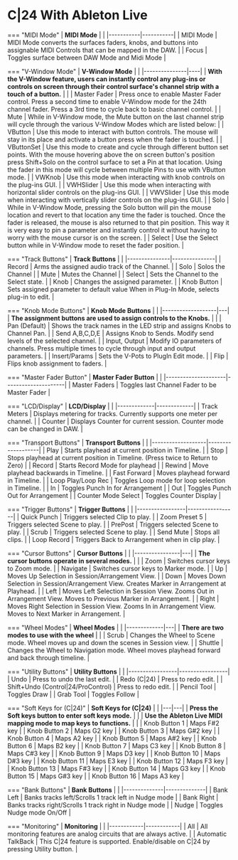 # C|24 With Ableton Live

=== "MIDI Mode"
    | **MIDI Mode** | |
    |-----------|-----------|
    | MIDI Mode | MIDI Mode converts the surfaces faders, knobs, and buttons into assignable MIDI Controls that can be mapped in the DAW. |
    | Focus | Toggles surface between DAW Mode and Midi Mode |

=== "V-Window Mode"
    | **V-Window Mode** |  |
    |---------------|----|
    | **With the V-Window feature, users can instantly control any plug-ins or controls on screen through their control surface's channel strip with a touch of a button.** |  |
    | Master Fader | Press once to enable Master Fader control. Press a second time to enable V-Window mode for the 24th channel fader. Press a 3rd time to cycle back to basic channel control. |
    | Mute | While in V-Window mode, the Mute button on the last channel strip will cycle through the various V-Window Modes which are listed below: |
    | VButton | Use this mode to interact with button controls. The mouse will stay in its place and activate a button press when the fader is touched. |
    | VButtonSet | Use this mode to create and cycle through different button set points. With the mouse hovering above the on screen button's position press Shift+Solo on the control surface to set a Pin at that location. Using the fader in this mode will cycle between multiple Pins to use with VButton mode. |
    | VWKnob | Use this mode when interacting with knob controls on the plug-ins GUI. |
    | VWHSlider | Use this mode when interacting with horizontal slider controls on the plug-ins GUI. |
    | VWVSlider | Use this mode when interacting with vertically slider controls on the plug-ins GUI. |
    | Solo | While in V-Window Mode, pressing the Solo button will pin the mouse location and revert to that location any time the fader is touched. Once the fader is released, the mouse is also returned to that pin position. This way it is very easy to pin a parameter and instantly control it without having to worry with the mouse cursor is on the screen. |
    | Select | Use the Select button while in V-Window mode to reset the fader position. |

=== "Track Buttons"
    | **Track Buttons** | |
    |---------------|---------------|
    | Record | Arms the assigned audio track of the Channel. |
    | Solo | Solos the Channel |
    | Mute | Mutes the Channel |
    | Select | Sets the Channel to the Select state. |
    | Knob | Changes the assigned parameter. |
    | Knob Button | Sets assigned parameter to default value When in Plug-In Mode, selects plug-in to edit. |

=== "Knob Mode Buttons"
    | **Knob Mode Buttons** |  |
    |-------------------|---|
    | **The assignment buttons are used to assign controls to the Knobs.** |  |
    | Pan (Default) | Shows the track names in the LED strip and assigns Knobs to Channel Pan. |
    | Send A,B,C,D,E | Assigns Knob to Sends. Modify send levels of the selected channel. |
    | Input, Output | Modify IO parameters of channels. Press multiple times to cycle through input and output parameters. |
    | Insert/Params | Sets the V-Pots to PlugIn Edit mode. |
    | Flip | Flips knob assignment to faders. |

=== "Master Fader Button"
    | **Master Fader Button** | |
    |---------------------|---------------------|
    | Master Faders | Toggles last Channel Fader to be Master Fader |

=== "LCD/Display"
    | **LCD/Display** | |
    |-------------|-------------|
    | Track Meters | Displays metering for tracks. Currently supports one meter per channel. |
    | Counter | Displays Counter for current session. Counter mode can be changed in DAW. |

=== "Transport Buttons"
    | **Transport Buttons** | |
    |-------------------|-------------------|
    | Play | Starts playhead at current position in Timeline. |
    | Stop | Stops playhead at current position in Timeline. (Press twice to Return to Zero) |
    | Record | Starts Record Mode for playhead |
    | Rewind | Move playhead backwards in Timeline. |
    | Fast Forward | Moves playhead forward in Timeline. |
    | Loop Play/Loop Rec | Toggles Loop mode for loop selection in Timeline. |
    | In | Toggles Punch In for Arrangement |
    | Out | Toggles Punch Out for Arrangement |
    | Counter Mode Select | Toggles Counter Display |

=== "Trigger Buttons"
    | **Trigger Buttons** | |
    |-----------------|-----------------|
    | Quick Punch | Triggers selected Clip to play. |
    | Zoom Preset 5 | Triggers selected Scene to play. |
    | PrePost | Triggers selected Scene to play. |
    | Scrub | Triggers selected Scene to play. |
    | Send Mute | Stops all clips. |
    | Loop Record | Triggers Back to Arrangement when in clip play. |

=== "Cursor Buttons"
    | **Cursor Buttons** |  |
    |----------------|---|
    | **The cursor buttons operate in several modes.** |  |
    | Zoom | Switches cursor keys to Zoom mode. |
    | Navigate | Switches cursor keys to Marker mode. |
    | Up | Moves Up Selection in Session/Arrangement View. |
    | Down | Moves Down Selection in Session/Arrangement View. Creates Marker in Arrangement at Playhead. |
    | Left | Moves Left Selection in Session View. Zooms Out in Arrangement View. Moves to Previous Marker in Arrangement. |
    | Right | Moves Right Selection in Session View. Zooms In in Arrangement View. Moves to Next Marker in Arrangement. |

=== "Wheel Modes"
    | **Wheel Modes** |  |
    |-------------|---|
    | **There are two modes to use with the wheel** |  |
    | Scrub | Changes the Wheel to Scene mode. Wheel moves up and down the scenes in Session view. |
    | Shuttle | Changes the Wheel to Navigation mode. Wheel moves playhead forward and back through timeline. |

=== "Utility Buttons"
    | **Utility Buttons** | |
    |-----------------|-----------------|
    | Undo | Press to undo the last edit. |
    | Redo (C\|24) | Press to redo edit. |
    | Shift+Undo (Control\|24/ProControl) | Press to redo edit. |
    | Pencil Tool | Toggles Draw |
    | Grab Tool | Toggles Follow |

=== "Soft Keys for (C|24)"
    | **Soft Keys for (C\|24)** | |
    |---|---|
    | **Press the Soft keys button to enter soft keys mode.** | |
    | **Use the Ableton Live MIDI mapping mode to map keys to functions.** | |
    | Knob Button 1 | Maps F#2 key |
    | Knob Button 2 | Maps G2 key |
    | Knob Button 3 | Maps G#2 key |
    | Knob Button 4 | Maps A2 key |
    | Knob Button 5 | Maps A#2 key |
    | Knob Button 6 | Maps B2 key |
    | Knob Button 7 | Maps C3 key |
    | Knob Button 8 | Maps C#3 key |
    | Knob Button 9 | Maps D3 key |
    | Knob Button 10 | Maps D#3 key |
    | Knob Button 11 | Maps E3 key |
    | Knob Button 12 | Maps F3 key |
    | Knob Button 13 | Maps F#3 key |
    | Knob Button 14 | Maps G3 key |
    | Knob Button 15 | Maps G#3 key |
    | Knob Button 16 | Maps A3 key |

=== "Bank Buttons"
    | **Bank Buttons** | |
    |--------------|--------------|
    | Bank Left | Banks tracks left/Scrolls 1 track left in Nudge mode |
    | Bank Right | Banks tracks right/Scrolls 1 track right in Nudge mode |
    | Nudge | Toggles Nudge mode On/Off |

=== "Monitoring"
    | **Monitoring** | |
    |------------|------------|
    | All | All monitoring features are analog circuits that are always active. |
    | Automatic TalkBack | This C\|24 feature is supported. Enable/disable on C\|24 by pressing Utility button. |

